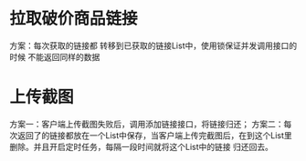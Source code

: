 # 拉取破价商品链接
方案：每次获取的链接都 转移到已获取的链接List中，使用锁保证并发调用接口的时候 不能返回同样的数据

# 上传截图
方案一：客户端上传截图失败后，调用添加链接接口，将链接归还；
方案二：每次返回了的链接都放在一个List中保存，当客户端上传完截图后，在到这个List里删除。并且开启定时任务，每隔一段时间就将这个List中的链接 归还回去。
